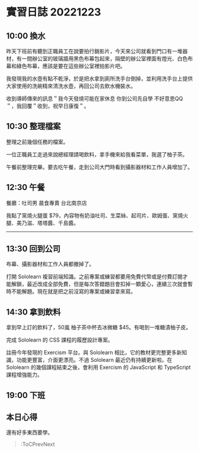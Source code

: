 # 實習日誌 20221223

## 10:00 換水

昨天下班前有聽到正職員工在說要拍行銷影片，今天來公司就看到門口有一堆器材，有一間辦公室的玻璃牆用黑色布幕包起來，隔壁的辦公室裡面有燈光、白色布幕和綠色布幕，應該是要在這些辦公室裡拍影片吧。

我發現我的水壺有點不乾淨，於是把水拿到廁所洗手台倒掉，並利用洗手台上提供大家使用的洗碗精來清洗水壺，再回公司去飲水機裝水。

收到導師傳來的訊息＂我今天發燒可能在家休息 你到公司先自學 不好意思QQ＂，我回覆＂收到，祝早日康復＂。

## 10:30 整理檔案

整理之前幾個任務的檔案。

一位正職員工走過來說總經理請喝飲料，拿手機來給我看菜單，我選了柚子茶。

午餐前整理完畢。要去吃午餐，走到公司大門時看到攝影器材和工作人員增加了。

## 12:30 午餐

餐廳：吐司男 晨食專賣 台北南京店

我點了窯燒火腿蛋 $79，內容物有奶油吐司、生菜絲、起司片、歐姆蛋、窯燒火腿、美乃滋、塔塔醬、千島醬。

---

## 13:30 回到公司

布幕、攝影器材和工作人員都撤掉了。

打開 Sololearn 複習前端知識。之前專案或練習都要用免費代幣或是付費訂閱才能解鎖，最近改成全部免費，但是每次答錯題目會扣掉一顆愛心，連續三次就會暫時不能解題。現在就是把之前沒寫的專案或練習拿來寫。

## 14:30 拿到飲料

拿到早上訂的飲料了，50嵐 柚子茶中杯去冰微糖 $45。有喝到一堆糖漬柚子皮。

完成 Sololearn 的 CSS 課程的履歷設計專案。

註冊今年發現的 Exercism 平台。與 Sololearn 相比，它的教材更完整更多新知識，功能更豐富，介面更漂亮。不過 Sololearn 最近仍有持續更新啦。在 Sololearn 的幾個課程結束之後，會利用 Exercism 的 JavaScript 和 TypeScript 課程增強能力。

## 19:00 下班

## 本日心得

還有好多東西要學。

> :ToCPrevNext